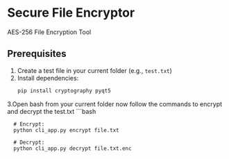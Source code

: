 # Secure File Encryptor  
AES-256 File Encryption Tool  

## Prerequisites  
1. Create a test file in your current folder (e.g., `test.txt`)  
2. Install dependencies:  
   ```bash  
   pip install cryptography pyqt5
3.Open bash from your current folder now follow the commands to encrypt and decrypt the test.txt
         ```bash
      
      # Encrypt:
      python cli_app.py encrypt file.txt

      # Decrypt:
      python cli_app.py decrypt file.txt.enc

